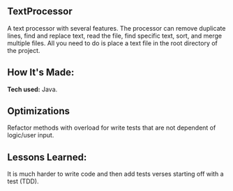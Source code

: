 ## TextProcessor

A text processor with several features. The processor can remove duplicate lines, find and replace text, read the file, find specific text, sort, and merge multiple files.
All you need to do is place a text file in the root directory of the project.

## How It's Made:

**Tech used:** Java.


## Optimizations

Refactor methods with overload for write tests that are not dependent of logic/user input.

## Lessons Learned:

It is much harder to write code and then add tests verses starting off with a test (TDD).

